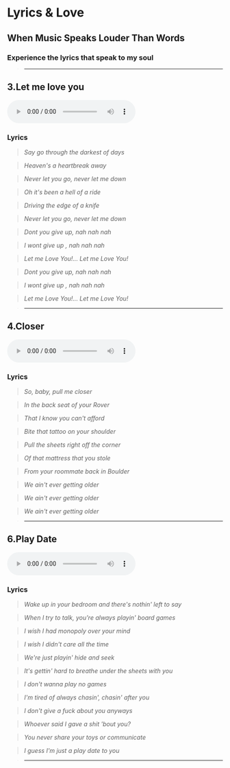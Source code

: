 # Lyrics & Love

## When Music Speaks Louder Than Words

### Experience the lyrics that speak to my soul

  > * * * * * *

## 3.Let me love you

<audio controls>
        <source src="/assets/lemmeluvu.mp3" type="audio/mp3">
        Your browser does not support the audio tag.
    </audio>

###    Lyrics
  
   > *Say go through the darkest of days*

   > *Heaven's a heartbreak away*

   > *Never let you go, never let me down*

   > *Oh it's been a hell of a ride*

   > *Driving the edge of a knife*

   > *Never let you go, never let me down*

   > *Dont you give up, nah nah nah*

   > *I wont give up , nah nah nah*

   > *Let me Love You!...  Let me Love You!*

   > *Dont you give up, nah nah nah*

   > *I wont give up , nah nah nah*
 
   > *Let me Love You!...  Let me Love You!*
   
   > * * * * * *

## 4.Closer

<audio controls>
        <source src="/assets/Closer.mp3" type="audio/mp3">
        Your browser does not support the audio tag.
    </audio>

###    Lyrics


   > *So, baby, pull me closer*

   > *In the back seat of your Rover*

   > *That I know you can't afford*

   > *Bite that tattoo on your shoulder*

   > *Pull the sheets right off the corner*

   > *Of that mattress that you stole*

   > *From your roommate back in Boulder*

   > *We ain't ever getting older*

   > *We ain't ever getting older*

   > *We ain't ever getting older*

   > * * * * * * 

## 6.Play Date

<audio controls>
        <source src="/assets/playdate.mp3" type="audio/mp3">
        Your browser does not support the audio tag.
    </audio>

###    Lyrics

   > *Wake up in your bedroom and there's nothin' left to say*

   > *When I try to talk, you're always playin' board games*

   > *I wish I had monopoly over your mind*

   > *I wish I didn't care all the time*

   > *We're just playin' hide and seek*

   > *It's gettin' hard to breathe under the sheets with you*

   > *I don't wanna play no games*

   > *I'm tired of always chasin', chasin' after you*

   > *I don't give a fuck about you anyways*

   > *Whoever said I gave a shit 'bout you?*

   > *You never share your toys or communicate*

   > *I guess I'm just a play date to you*

   > * * * * * *
